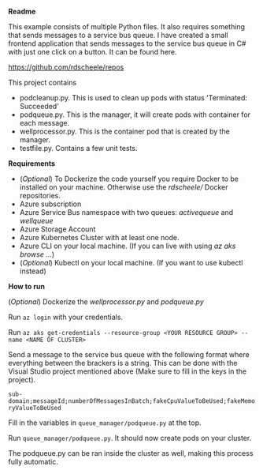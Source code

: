**Readme**

This example consists of multiple Python files. It also requires something that sends messages to a service bus queue.
I have created a small frontend application that sends messages to the service bus queue in C# with just one click on a
button. It can be found here.

https://github.com/rdscheele/repos

This project contains
- podcleanup.py. This is used to clean up pods with status 'Terminated: Succeeded'
- podqueue.py. This is the manager, it will create pods with container for each message.
- wellprocessor.py. This is the container pod that is created by the manager.
- testfile.py. Contains a few unit tests.


**Requirements**

- (*Optional*)
To Dockerize the code yourself you require Docker to be installed on your machine. Otherwise use the *rdscheele/* Docker
repositories.
- Azure subscription
- Azure Service Bus namespace with two queues: *activequeue* and *wellqueue*
- Azure Storage Account
- Azure Kubernetes Cluster with at least one node.
- Azure CLI on your local machine. (If you can live with using *az aks browse ...*)
- (*Optional*) Kubectl on your local machine. (If you want to use kubectl instead)

**How to run**

(*Optional*) Dockerize the *wellprocessor.py* and *podqueue.py*

Run `az login` with your credentials.

Run `az aks get-credentials --resource-group <YOUR RESOURCE GROUP> --name <NAME OF CLUSTER>`

Send a message to the service bus queue with the following format where everything between the brackers is a string.
This can be done with the Visual Studio project mentioned above (Make sure to fill in the keys in the project).

`sub-domain;messageId;numberOfMessagesInBatch;fakeCpuValueToBeUsed;fakeMemoryValueToBeUsed`

Fill in the variables in `queue_manager/podqueue.py` at the top.

Run `queue_manager/podqueue.py`. It should now create pods on your cluster.

The podqueue.py can be ran inside the cluster as well, making this process fully automatic.